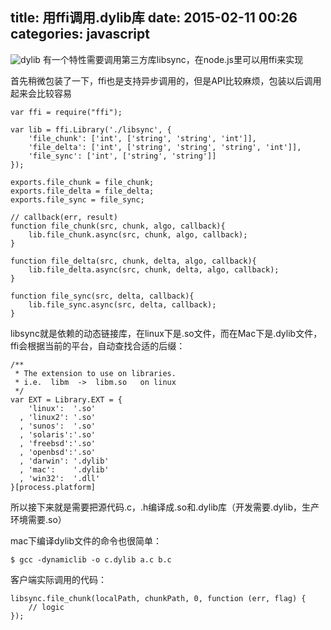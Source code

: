 title: 用ffi调用.dylib库
date: 2015-02-11 00:26
categories: javascript 
---
![dylib](http://pic.kyfxbl.com/dylib.jpeg)
有一个特性需要调用第三方库libsync，在node.js里可以用ffi来实现
<!--more-->

首先稍微包装了一下，ffi也是支持异步调用的，但是API比较麻烦，包装以后调用起来会比较容易

```
var ffi = require("ffi");

var lib = ffi.Library('./libsync', {
    'file_chunk': ['int', ['string', 'string', 'int']],
    'file_delta': ['int', ['string', 'string', 'string', 'int']],
    'file_sync': ['int', ['string', 'string']]
});

exports.file_chunk = file_chunk;
exports.file_delta = file_delta;
exports.file_sync = file_sync;

// callback(err, result)
function file_chunk(src, chunk, algo, callback){
    lib.file_chunk.async(src, chunk, algo, callback);
}

function file_delta(src, chunk, delta, algo, callback){
    lib.file_delta.async(src, chunk, delta, algo, callback);
}

function file_sync(src, delta, callback){
    lib.file_sync.async(src, delta, callback);
}
```

libsync就是依赖的动态链接库，在linux下是.so文件，而在Mac下是.dylib文件，ffi会根据当前的平台，自动查找合适的后缀：

```
/**
 * The extension to use on libraries.
 * i.e.  libm  ->  libm.so   on linux
 */
var EXT = Library.EXT = {
    'linux':  '.so'
  , 'linux2': '.so'
  , 'sunos':  '.so'
  , 'solaris':'.so'
  , 'freebsd':'.so'
  , 'openbsd':'.so'
  , 'darwin': '.dylib'
  , 'mac':    '.dylib'
  , 'win32':  '.dll'
}[process.platform]
```

所以接下来就是需要把源代码.c，.h编译成.so和.dylib库（开发需要.dylib，生产环境需要.so）

mac下编译dylib文件的命令也很简单：

```
$ gcc -dynamiclib -o c.dylib a.c b.c
```

客户端实际调用的代码：
```
libsync.file_chunk(localPath, chunkPath, 0, function (err, flag) {
    // logic
});
```
